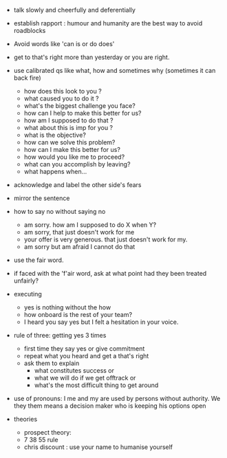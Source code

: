 
- talk slowly and cheerfully and deferentially
- establish rapport : humour and humanity are the best way to avoid roadblocks
- Avoid words like 'can is or do does'
- get to that's right more than yesterday or you are right.
- use calibrated qs like what, how and sometimes why (sometimes it can back fire)
  - how does this look to you ?
  - what caused you to do it ?
  - what's the biggest challenge you face?
  - how can I help to make this better for us?
  - how am I supposed to do that ?
  - what about this is imp for you ?
  - what is the objective?
  - how can we solve this problem?
  - how can I make this better for us?
  - how would you like me to proceed?
  - what can you accomplish by leaving?
  - what happens when...

- acknowledge and label the other side's fears
- mirror the sentence
- how to say no without saying no
  - am sorry. how am I supposed to do X when Y?
  - am sorry, that just doesn't work for me
  - your offer is very generous. that just doesn't work for my.
  - am sorry but am afraid I cannot do that
- use the fair word.
- if faced with the 'f'air word, ask at what point had they been treated unfairly?
- executing
  - yes is nothing without the how
  - how onboard is the rest of your team?
  - I heard you say yes but I felt a hesitation in your voice.
- rule of three: getting yes 3 times
  - first time they say yes or give commitment
  - repeat what you heard and get a that's right
  - ask them to explain 
    - what constitutes success or 
    - what we will do if we get offtrack or 
    - what's the most difficult thing to get around
- use of pronouns: I me and my are used by persons without authority. We they them means a decision maker who is keeping his options open
- theories
  - prospect theory: 
  - 7 38 55 rule
  - chris discount : use your name to humanise yourself

 
